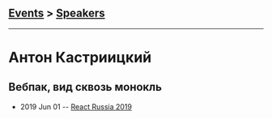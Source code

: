 ## [Events](../README.md) > [Speakers](../speakers.md)
---

# Антон Кастриицкий

## Вебпак, вид сквозь монокль
- 2019 Jun 01 -- [React Russia 2019](https://www.youtube.com/watch?v=WI7lB27ZslQ&list=PLxa0i_ba1uugnX3ZKdzxgtnWdpMuePZh6&index=10&t=0s)    
